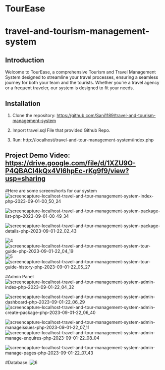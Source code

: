 # TourEase
# travel-and-tourism-management-system
## Introduction
Welcome to TourEase, a comprehensive Tourism and Travel Management System designed to streamline your travel processes, ensuring a seamless journey for both your team and the tourists. Whether you're a travel agency or a frequent traveler, our system is designed to fit your needs.

## Installation
1. Clone the repository:
https://github.com/Sani1189/travel-and-tourism-management-system

2. Import travel.sql File that provided Github Repo.
3. Run: http://localhost/travel-and-tour-management-system/index.php

## Project Demo Video: https://drive.google.com/file/d/1XZU9O-P4QBACl4kQx4Vl6hpEc-rKg9f9/view?usp=sharing


#Here are some screenshorts for our system
![screencapture-localhost-travel-and-tour-management-system-index-php-2023-09-01-00_50_24](https://github.com/Sani1189/travel-and-tourism-management-system/assets/94776268/cd589216-4b5d-4189-9880-bce3623e7250)

![screencapture-localhost-travel-and-tour-management-system-package-list-php-2023-09-01-00_49_34](https://github.com/Sani1189/travel-and-tourism-management-system/assets/94776268/d2098dc3-4c49-4e64-ba1f-4353ef1b0f2c)

![screencapture-localhost-travel-and-tour-management-system-package-details-php-2023-09-01-22_02_43](https://github.com/Sani1189/travel-and-tourism-management-system/assets/94776268/2eb7297a-822b-43f1-a924-b7254501ce20)

![4](https://github.com/Sani1189/travel-and-tourism-management-system/assets/94776268/906099b2-8945-43cd-b940-62d0ada2048d)
![screencapture-localhost-travel-and-tour-management-system-tour-guide-php-2023-09-01-22_04_19](https://github.com/Sani1189/travel-and-tourism-management-system/assets/94776268/22729c7f-f422-41d5-af16-6e11a548369e)
![5](https://github.com/Sani1189/travel-and-tourism-management-system/assets/94776268/93606144-fe66-40ca-9fa3-e172b60e9862)
![screencapture-localhost-travel-and-tour-management-system-tour-guide-history-php-2023-09-01-22_05_27](https://github.com/Sani1189/travel-and-tourism-management-system/assets/94776268/26dfd301-4f3d-4081-a039-7e8b22ec7b60)

#Admin Panel
![screencapture-localhost-travel-and-tour-management-system-admin-index-php-2023-09-01-22_04_32](https://github.com/Sani1189/travel-and-tourism-management-system/assets/94776268/67851f95-6f05-4c86-b9af-11798e7afd38)

![screencapture-localhost-travel-and-tour-management-system-admin-dashboard-php-2023-09-01-22_06_29](https://github.com/Sani1189/travel-and-tourism-management-system/assets/94776268/f1c1b1e5-4bf0-4f87-a5cb-7774d46e8584)
![screencapture-localhost-travel-and-tour-management-system-admin-create-package-php-2023-09-01-22_06_40](https://github.com/Sani1189/travel-and-tourism-management-system/assets/94776268/c850178a-22ed-4fff-9e4d-4f7f1300b4c2)

![screencapture-localhost-travel-and-tour-management-system-admin-manageissues-php-2023-09-01-22_07_11](https://github.com/Sani1189/travel-and-tourism-management-system/assets/94776268/4917b703-c2fd-43c1-b3cd-d92186134362)
![screencapture-localhost-travel-and-tour-management-system-admin-manage-enquires-php-2023-09-01-22_08_04](https://github.com/Sani1189/travel-and-tourism-management-system/assets/94776268/82006201-08d3-4553-8d4c-cc987ed81d8b)

![screencapture-localhost-travel-and-tour-management-system-admin-manage-pages-php-2023-09-01-22_07_43](https://github.com/Sani1189/travel-and-tourism-management-system/assets/94776268/5243cfd1-f629-49bd-a5a0-03a5332c50a8)

#Database: 
![6](https://github.com/Sani1189/travel-and-tourism-management-system/assets/94776268/084247d4-69f3-4ab0-be4c-d953ca944e25)
















